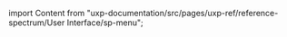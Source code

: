 
import Content from "uxp-documentation/src/pages/uxp-ref/reference-spectrum/User Interface/sp-menu";

<Content query="product=photoshop"/>
